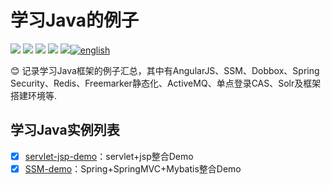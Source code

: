 # 学习Java的例子

[![](https://img.shields.io/github/issues/yandongquan/JavaStudyDemo.svg)](https://github.com/yandongquan/JavaStudyDemo/issues)  [![](https://img.shields.io/github/forks/yandongquan/JavaStudyDemo.svg)](https://github.com/yandongquan/JavaStudyDemo/network) [![](https://img.shields.io/github/stars/yandongquan/JavaStudyDemo.svg)](https://github.com/yandongquan/JavaStudyDemo/stargazers) [![](https://travis-ci.org/yandongquan/JavaStudyDemo.svg?branch=master)](https://travis-ci.org/yandongquan/JavaStudyDemo) [![](https://img.shields.io/github/release/yandongquan/JavaStudyDemo.svg)](https://github.com/yandongquan/JavaStudyDemo/releases)[![english](https://jaywcjlove.github.io/sb/lang/english.svg)](README_EN.md)

:blush: 记录学习Java框架的例子汇总，其中有AngularJS、SSM、Dobbox、Spring Security、Redis、Freemarker静态化、ActiveMQ、单点登录CAS、Solr及框架搭建环境等.


##  学习Java实例列表

* [x] [servlet-jsp-demo](https://github.com/yandongquan/JavaStudyDemo/tree/master/servlet-jsp-demo)：servlet+jsp整合Demo
* [x] [SSM-demo](https://github.com/yandongquan/JavaStudyDemo/tree/master/SSM-demo)：Spring+SpringMVC+Mybatis整合Demo